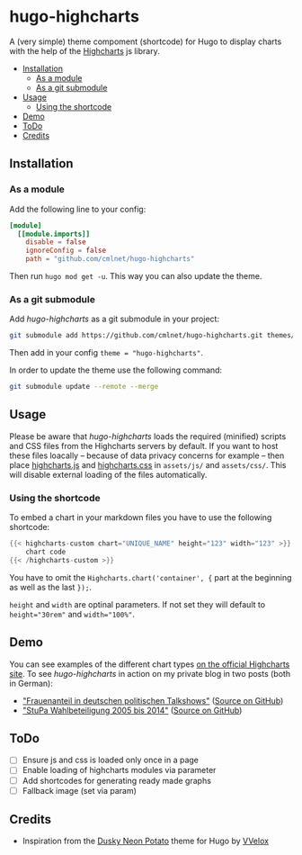 # hugo-highcharts

A (very simple) theme compoment (shortcode) for Hugo to display charts with the help of the [Highcharts](https://www.highcharts.com/) js library.

* [Installation](#installation)
  + [As a module](#as-a-module)
  + [As a git submodule](#as-a-git-submodule)
* [Usage](#usage)
  + [Using the shortcode](#using-the-shortcode)
* [Demo](#demo)
* [ToDo](#todo)
* [Credits](#credits)

## Installation

### As a module

Add the following line to your config:

```toml
[module]
  [[module.imports]]
    disable = false
    ignoreConfig = false
    path = "github.com/cmlnet/hugo-highcharts"
```

Then run `hugo mod get -u`.  This way you can also update the theme.

### As a git submodule

Add *hugo-highcharts* as a git submodule in your project:

```bash
git submodule add https://github.com/cmlnet/hugo-highcharts.git themes/hugo-highcharts
```

Then add in your config `theme = "hugo-highcharts"`.

In order to update the theme use the following command: 

```bash
git submodule update --remote --merge
```

## Usage

Please be aware that *hugo-highcharts* loads the required (minified) scripts and CSS files from the Highcharts servers by default.
If you want to host these files loacally – because of data privacy concerns for example – then place [highcharts.js](https://code.highcharts.com/highcharts.js) and [highcharts.css](https://code.highcharts.com/css/highcharts.css) in `assets/js/` and `assets/css/`. This will disable external loading of the files automatically.

### Using the shortcode

To embed a chart in your markdown files you have to use the following shortcode:

```go
{{< highcharts-custom chart="UNIQUE_NAME" height="123" width="123" >}}
    chart code
{{< /highcharts-custom >}}
```

You have to omit the `Highcharts.chart('container', {` part at the beginning as well as the last `});`.

`height` and `width` are optinal parameters. If not set they will default to `height="30rem"` and `width="100%"`.

## Demo

You can see examples of the different chart types [on the official Highcharts site](https://www.highcharts.com/demo). To see *hugo-highcharts* in action on my private blog in two posts (both in German):

- ["Frauenanteil in deutschen politischen Talkshows"](https://www.c-m-l.net/2013/02/05/frauenanteil-in-deutschen-politischen-talkshows/) ([Source on GitHub](https://github.com/cmlnet/c-m-l.net/blob/master/content/posts/2013-02-05-frauenanteil-in-deutschen-politischen-talkshows/index.de.md))
- ["StuPa Wahlbeteiligung 2005 bis 2014"](https://www.c-m-l.net/2014/12/18/stupa-wahlbeteiligung-2005-bis-2014/) ([Source on GitHub](https://github.com/cmlnet/c-m-l.net/tree/master/content/posts/2014-12-18-stupa-wahlbeteiligung-2005-bis-2014))

## ToDo

- [ ] Ensure js and css is loaded only once in a page
- [ ] Enable loading of highcharts modules via parameter
- [ ] Add shortcodes for generating ready made graphs
- [ ] Fallback image (set via param)

## Credits

- Inspiration from the [Dusky Neon Potato](https://github.com/VVelox/hugo-dusky-neon-potato) theme for Hugo by [VVelox](https://vvelox.net/)